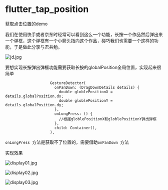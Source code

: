 # flutter_tap_position
获取点击位置的demo

我们在使用快手或者京东时经常可以看到这么一个功能，长按一个作品然后弹出来一个弹框，这个弹框有一个小箭头指向这个作品，碰巧我们也需要一个这样的功能，于是做此分享与君共勉。

![jd.jpg](https://upload-images.jianshu.io/upload_images/3305752-43f5c1abb7451651.jpg?imageMogr2/auto-orient/strip%7CimageView2/2/w/1240)

要想实现长按弹出弹框功能需要获取长按的globalPosition全局位置，实现起来很简单
```
                    GestureDetector(
                      onPanDown: (DragDownDetails details) {
                        double globlePositionX = details.globalPosition.dx;
                        double globlePositionY = details.globalPosition.dy;
                      },
                      onLongPress: () {
                        //根据globlePositionX和globlePositionY弹出弹框
                      },
                      child: Container(),
                    ),
```

`onLongPress `方法是获取不了位置的，需要借助`onPanDown `方法

实现效果

![display01.jpg](https://upload-images.jianshu.io/upload_images/3305752-9fb1e8d8830e6cb4.jpg?imageMogr2/auto-orient/strip%7CimageView2/2/w/1240)

![display02.jpg](https://upload-images.jianshu.io/upload_images/3305752-e157f619a9d6cb84.jpg?imageMogr2/auto-orient/strip%7CimageView2/2/w/1240)

![display03.jpg](https://upload-images.jianshu.io/upload_images/3305752-c0ff488dd0248ab7.jpg?imageMogr2/auto-orient/strip%7CimageView2/2/w/1240)
